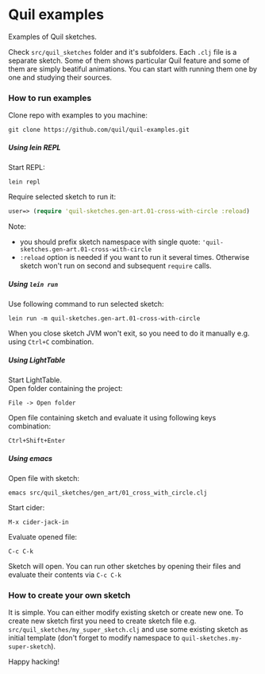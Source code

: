 Quil examples
=============

Examples of Quil sketches.

Check `src/quil_sketches` folder and it's subfolders. Each `.clj` file is a separate sketch. Some of them shows particular Quil feature and some of them are simply beatiful animations. You can start with running them one by one and studying their sources.

### How to run examples

Clone repo with examples to you machine:

```shell
git clone https://github.com/quil/quil-examples.git
```

##### Using lein REPL

Start REPL:
```shell
lein repl
```
Require selected sketch to run it:
```clojure
user=> (require 'quil-sketches.gen-art.01-cross-with-circle :reload)
```
Note: 
* you should prefix sketch namespace with single quote: `'quil-sketches.gen-art.01-cross-with-circle` 
* `:reload` option is needed if you want to run it several times. Otherwise sketch won't run on second and subsequent `require` calls.


##### Using `lein run`

Use following command to run selected sketch:
```shell
lein run -m quil-sketches.gen-art.01-cross-with-circle
```
When you close sketch JVM won't exit, so you need to do it manually e.g. using `Ctrl+C` combination. 

##### Using LightTable

Start LightTable.  
Open folder containing the project: 
```
File -> Open folder
```
Open file containing sketch and evaluate it using following keys combination:
```
Ctrl+Shift+Enter
```

##### Using emacs

Open file with sketch:
```shell
emacs src/quil_sketches/gen_art/01_cross_with_circle.clj
```
Start cider:
```
M-x cider-jack-in
```
Evaluate opened file:
```
C-c C-k
```
Sketch will open. 
You can run other sketches by opening their files and evaluate their contents via `C-c C-k`

### How to create your own sketch

It is simple. You can either modify existing sketch or create new one. To create new sketch first you need to create sketch file e.g. `src/quil_sketches/my_super_sketch.clj` and use some existing sketch as initial template (don't forget to modify namespace to `quil-sketches.my-super-sketch`).

Happy hacking!

